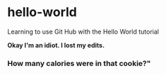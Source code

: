 # hello-world
Learning to use Git Hub with the Hello World tutorial

**Okay I'm an idiot. I lost my edits.**

### How many calories were in that cookie?"
